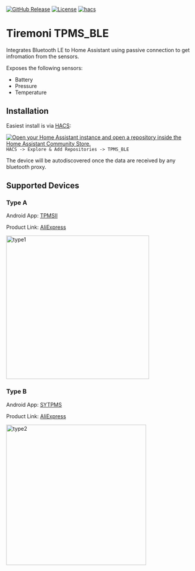 
[![GitHub Release](https://img.shields.io/github/release/bkbilly/tpms_ble.svg?style=flat-square)](https://github.com/bkbilly/tpms_ble/releases)
[![License](https://img.shields.io/github/license/bkbilly/tpms_ble.svg?style=flat-square)](LICENSE)
[![hacs](https://img.shields.io/badge/HACS-default-orange.svg?style=flat-square)](https://hacs.xyz)


# Tiremoni TPMS_BLE
Integrates Bluetooth LE to Home Assistant using passive connection to get infromation from the sensors.

Exposes the following sensors:
 - Battery
 - Pressure
 - Temperature

## Installation

Easiest install is via [HACS](https://hacs.xyz/):

[![Open your Home Assistant instance and open a repository inside the Home Assistant Community Store.](https://my.home-assistant.io/badges/hacs_repository.svg)](https://my.home-assistant.io/redirect/hacs_repository/?owner=mschroettle&repository=tpms_ble-HA_connect&category=integration)
`HACS -> Explore & Add Repositories -> TPMS_BLE`

The device will be autodiscovered once the data are received by any bluetooth proxy.

## Supported Devices
### Type A
Android App: [TPMSII](https://play.google.com/store/apps/details?id=com.chaoyue.tyed) 

Product Link: [AliExpress](https://www.aliexpress.com/item/1005006129840804.html)

<img width="383" alt="type1" src="https://github.com/user-attachments/assets/0bbb5e22-e3b9-4819-bcd5-a883127a9c12" />

### Type B
Android App: [SYTPMS](https://play.google.com/store/apps/details?id=com.bekubee.sytpms)

Product Link: [AliExpress](https://www.aliexpress.com/item/1005006755884183.html)

<img width="375" alt="type2" src="https://github.com/user-attachments/assets/ba551063-548e-49e4-985b-6ea3a79a86f1" />


